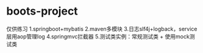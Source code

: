 # boots-project
仅供练习
1.springboot+mybatis
2.maven多模块
3.日志slf4j+logback，service层用aop管理log
4.springmvc拦截器
5.测试类实例：常规测试类 + 使用mock测试类

